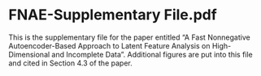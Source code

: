 # FNAE-Supplementary File.pdf
This is the supplementary file for the paper entitled “A Fast Nonnegative Autoencoder-Based Approach to Latent Feature Analysis on High-Dimensional and Incomplete Data”. Additional figures are put into this file and cited in Section 4.3 of the paper.

